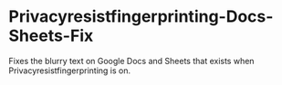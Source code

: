 # Privacyresistfingerprinting-Docs-Sheets-Fix
Fixes the blurry text on Google Docs and Sheets that exists when Privacyresistfingerprinting is on.
